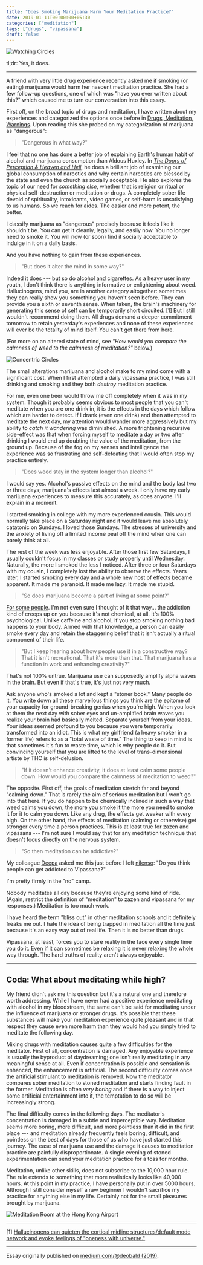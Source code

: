 ```yaml
---
title: "Does Smoking Marijuana Harm Your Meditation Practice?"
date: 2019-01-11T00:00:00+05:30
categories: ["meditation"]
tags: ["drugs", "vipassana"]
draft: false
---
```


![Watching Circles](/img/2019-01-11-watching-circles.jpeg)

tl;dr: Yes, it does.

***

A friend with very little drug experience recently asked me if smoking (or eating) marijuana would harm her nascent meditation practice. She had a few follow-up questions, one of which was "have you ever written about this?" which caused me to turn our conversation into this essay.

First off, on the broad topic of drugs and meditation, I have written about my experiences and categorized the options once before in [Drugs, Meditation, Warnings](https://www.deobald.ca/essays/2015-01-01-drugs-meditation-warnings/). Upon reading this she probed on my categorization of marijuana as "dangerous":

> "Dangerous in what way?"

I feel that no one has done a better job of explaining Earth's human habit of alcohol and marijuana consumption than Aldous Huxley. In _[The Doors of Perception & Heaven and Hell](https://www.goodreads.com/book/show/5128.The_Doors_of_Perception_Heaven_and_Hell)_, he does a brilliant job of examining our global consumption of narcotics and why certain narcotics are blessed by the state and even the church as socially acceptable. He also explores the topic of our need for _something else_, whether that is religion or ritual or physical self-destruction or meditation or drugs. A completely sober life devoid of spirituality, intoxicants, video games, or self-harm is unsatisfying to us humans. So we reach for aides. The easier and more potent, the better.

I classify marijuana as "dangerous" precisely because it feels like it shouldn't be. You can get it cleanly, legally, and easily now. You no longer need to smoke it. You will now (or soon) find it socially acceptable to indulge in it on a daily basis.

And you have nothing to gain from these experiences.

> "But does it alter the mind in some way?"

Indeed it does --- but so do alcohol and cigarettes. As a heavy user in my youth, I don't think there is anything informative or enlightening about weed. Hallucinogens, mind you, are in another category altogether: sometimes they can really show you something you haven't seen before. They can provide you a sixth or seventh sense. When taken, the brain's machinery for generating this sense of self can be temporarily short circuited. [1] But I still wouldn't recommend doing them. All drugs demand a deeper commitment tomorrow to retain yesterday's experiences and none of these experiences will ever be the totality of mind itself. You can't get there from here.

(For more on an altered state of mind, see _"How would you compare the calmness of weed to the calmness of meditation?"_ below.)

![Concentric Circles](/img/2019-01-11-concentric-circles.jpeg)

The small alterations marijuana and alcohol make to my mind come with a significant cost. When I first attempted a daily vipassana practice, I was still drinking and smoking and they both _destroy_ meditation practice.

For me, even one beer would throw me off completely when it was in my system. Though it probably seems obvious to most people that you can't meditate when you are one drink in, it is the effects in the days which follow which are harder to detect. If I drank (even one drink) and then attempted to meditate the next day, my attention would wander more aggressively but my ability to _catch it wandering_ was diminished. A more frightening recursive side-effect was that when forcing myself to meditate a day or two after drinking I would end up doubting the value of the meditation, from the ground up. Because of the fog on my senses and intelligence the experience was so frustrating and self-defeating that I would often stop my practice entirely.

> "Does weed stay in the system longer than alcohol?"

I would say yes. Alcohol's passive effects on the mind and the body last two or three days; marijuana's effects last almost a week. I only have my early marijuana experiences to measure this accurately, as does anyone. I'll explain in a moment.

I started smoking in college with my more experienced cousin. This would normally take place on a Saturday night and it would leave me absolutely catatonic on Sundays. I loved those Sundays. The stresses of university and the anxiety of living off a limited income peal off the mind when one can barely think at all.

The rest of the week was less enjoyable. After those first few Saturdays, I usually couldn't focus in my classes or study properly until Wednesday. Naturally, the more I smoked the less I noticed. After three or four Saturdays with my cousin, I completely lost the ability to observe the effects. Years later, I started smoking every day and a whole new host of effects became apparent. It made me paranoid. It made me lazy. It made me stupid.

> "So does marijuana become a part of living at some point?"

[For some people](https://www.ncbi.nlm.nih.gov/pubmed/29338547). I'm not even sure I thought of it that way... the addiction kind of creeps up on you because it's not chemical, at all. It's 100% psychological. Unlike caffeine and alcohol, if you stop smoking nothing bad happens to your body. Armed with that knowledge, a person can easily smoke every day and retain the staggering belief that it isn't actually a ritual component of their life.

> "But I keep hearing about how people use it in a constructive way? That it isn't recreational. That it's more than that. That marijuana has a function in work and enhancing creativity?"

That's not 100% untrue. Marijuana use can supposedly amplify alpha waves in the brain. But even if that's true, it's just not very much.

Ask anyone who's smoked a lot and kept a "stoner book." Many people do it. You write down all these marvellous things you think are the epitome of your capacity for ground-breaking genius when you're high. When you look at them the next day with sober eyes and un-amplified brain waves you realize your brain had basically melted. Separate yourself from your ideas. Your ideas seemed profound to you because you were temporarily transformed into an idiot. This is what my girlfriend (a heavy smoker in a former life) refers to as a "total waste of time." The thing to keep in mind is that sometimes it's fun to waste time, which is why people do it. But convincing yourself that you are lifted to the level of trans-dimensional artiste by THC is self-delusion.

> "If it doesn't enhance creativity, it does at least calm some people down. How would you compare the calmness of meditation to weed?"

The opposite. First off, the goals of meditation stretch far and beyond "calming down." That is rarely the aim of serious meditation but I won't go into that here. If you do happen to be chemically inclined in such a way that weed calms you down, the more you smoke it the more you need to smoke it for it to calm you down. Like any drug, the effects get weaker with every high. On the other hand, the effects of meditation (calming or otherwise) get stronger every time a person practices. This is at least true for zazen and vipassana --- I'm not sure I would say that for any meditation technique that doesn't focus directly on the nervous system.

> "So then meditation can be addictive?"

My colleague [Deepa](https://twitter.com/deepa_v) asked me this just before I left [nilenso](https://nilenso.com): "Do you think people can get addicted to Vipassana?"

I'm pretty firmly in the "no" camp.

Nobody meditates all day because they're enjoying some kind of ride. (Again, restrict the definition of "meditation" to zazen and vipassana for my responses.) Meditation is too much work.

I have heard the term "bliss out" in other meditation schools and it definitely freaks me out. I hate the idea of being trapped in meditation all the time just because it's an easy way out of real life. Then it is no better than drugs.

Vipassana, at least, forces you to stare reality in the face every single time you do it. Even if it can sometimes be relaxing it is never relaxing the whole way through. The hard truths of reality aren't always enjoyable.

***

## Coda: What about meditating while high?

My friend didn't ask me this question but it's a natural one and therefore worth addressing. While I have never had a positive experience meditating with alcohol in my bloodstream, the same can't be said for meditating under the influence of marijuana or stronger drugs. It's possible that these substances will make your meditation experience quite pleasant and in that respect they cause even more harm than they would had you simply tried to meditate the following day.

Mixing drugs with meditation causes quite a few difficulties for the meditator. First of all, concentration is damaged. Any enjoyable experience is usually the byproduct of daydreaming; one isn't really meditating in any meaningful sense at all. Even if concentration is possible and sensation is enhanced, the enhancement is artificial. The second difficulty comes once the artificial stimulant to meditation is removed. Now the meditator compares sober meditation to stoned meditation and starts finding fault in the former. Meditation is often _very boring_ and if there is a way to inject some artificial entertainment into it, the temptation to do so will be increasingly strong.

The final difficulty comes in the following days. The meditator's concentration is damaged in a subtle and imperceptible way. Meditation seems more boring, more difficult, and more pointless than it did in the first place --- and meditation already frequently feels boring, difficult, and pointless on the best of days for those of us who have just started this journey. The ease of marijuana use and the damage it causes to meditation practice are painfully disproportionate. A single evening of stoned experimentation can send your meditation practice for a toss for months.

Meditation, unlike other skills, does not subscribe to the 10,000 hour rule. The rule extends to something that more realistically looks like 40,000 hours. At this point in my practice, I have personally put in over 5000 hours. Although I still consider myself a raw beginner I wouldn't sacrifice my practice for anything else in my life. Certainly not for the small pleasures brought by marijuana.

![Meditation Room at the Hong Kong Airport](/img/2019-01-11-hongkong-airport-meditation-room.jpeg)

***

[1] [Hallucinogens can quieten the cortical midline structures/default mode network and evoke feelings of "oneness with universe."](https://www.pnas.org/content/109/6/2138)

***

Essay originally published on [medium.com/@deobald (2019)](https://medium.com/siggu/does-smoking-marijuana-harm-your-meditation-practice-a683ea752220).
